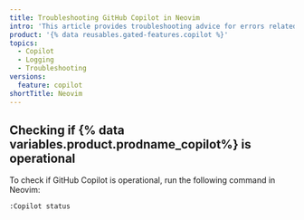 ```yaml
---
title: Troubleshooting GitHub Copilot in Neovim
intro: 'This article provides troubleshooting advice for errors related to {% data variables.product.prodname_copilot%} in Neovim.'
product: '{% data reusables.gated-features.copilot %}'
topics:
  - Copilot
  - Logging
  - Troubleshooting
versions:
  feature: copilot
shortTitle: Neovim
---
```


## Checking if {% data variables.product.prodname_copilot%} is operational

To check if GitHub Copilot is operational, run the following command in Neovim:


    :Copilot status
